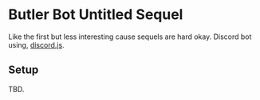 # Butler Bot Untitled Sequel
Like the first but less interesting cause sequels are hard okay.
Discord bot using, <a href='https://discord.js.org/#/docs/main/stable/general/welcome' >discord.js</a>. 

## Setup
TBD.